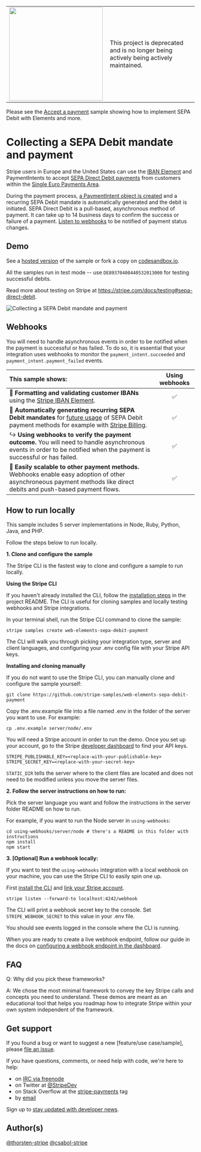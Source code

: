 <table><tbody><tr><td valign="center"><img src="https://lh3.googleusercontent.com/kWMH3aQzcvLmucr5wIL-2BlmiFDgQgiB-fCS6J2Du7H-T1zL3rWP7JU2Om81dIkStE3mP6cLYt1fhCCIPHY6RYMpUg7oRphN11bCz--0Mv4PrsrhfrmdMurdt2XeEYbUKvqYnrj-" align="left" width="250"></td><td valign="center"> This project is deprecated and is no longer being actively being actively maintained. </td></tr></tbody></table>

Please see the [Accept a payment](https://github.com/stripe-samples/accept-a-payment) sample showing how to implement SEPA Debit with Elements and more.

# Collecting a SEPA Debit mandate and payment

Stripe users in Europe and the United States can use the [IBAN Element](https://stripe.com/docs/stripe-js/elements/iban) and PaymentIntents to accept [SEPA Direct Debit payments](https://stripe.com/docs/payments/sepa-debit) from customers within the [Single Euro Payments Area](https://en.wikipedia.org/wiki/Single_Euro_Payments_Area).

During the payment process, [a PaymentIntent object is created](https://stripe.com/docs/payments/sepa-debit#create-paymentintent) and a recurring SEPA Debit mandate is automatically generated and the debit is initiated. SEPA Direct Debit is a pull-based, asynchronous method of payment. It can take up to 14 business days to confirm the success or failure of a payment. [Listen to webhooks](https://stripe.com/docs/payments/sepa-debit#confirm-success) to be notified of payment status changes.

## Demo

See a [hosted version](https://qry5s.sse.codesandbox.io) of the sample or fork a copy on [codesandbox.io](https://codesandbox.io/s/stripe-sample-web-elements-sepa-debit-payment-qry5s).

All the samples run in test mode -- use `DE89370400440532013000` for testing successful debits.

Read more about testing on Stripe at https://stripe.com/docs/testing#sepa-direct-debit.

<img src="./web-elements-sepa-debit-payment.gif" alt="Collecting a SEPA Debit mandate and payment" align="center">

## Webhooks

You will need to handle asynchronous events in order to be notified when the payment is successful or has failed. To do so, it is essential that your integration uses webhooks to monitor the `payment_intent.succeeded` and `payment_intent.payment_failed` events.

<!-- prettier-ignore -->
| This sample shows: | Using webhooks | 
:--- | :---: 
📝 **Formatting and validating customer IBANs** using the [Stripe IBAN Element](https://stripe.com/docs/stripe-js/elements/iban). | ✅ |
🧾 **Automatically generating recurring SEPA Debit mandates** for [future usage](https://stripe.com/docs/payments/sepa-debit-setup-intents) of SEPA Debit payment methods for example with [Stripe Billing](https://stripe.com/docs/billing/subscriptions/set-up-subscription).  | ✅ |
↪️ **Using webhooks to verify the payment outcome.** You will need to handle asynchronous events in order to be notified when the payment is successful or has failed. | ✅ |
🏦 **Easily scalable to other payment methods.** Webhooks enable easy adoption of other asynchroneous payment methods like direct debits and push-based payment flows. | ✅ |

## How to run locally

This sample includes 5 server implementations in Node, Ruby, Python, Java, and PHP.

Follow the steps below to run locally.

**1. Clone and configure the sample**

The Stripe CLI is the fastest way to clone and configure a sample to run locally.

**Using the Stripe CLI**

If you haven't already installed the CLI, follow the [installation steps](https://github.com/stripe/stripe-cli#installation) in the project README. The CLI is useful for cloning samples and locally testing webhooks and Stripe integrations.

In your terminal shell, run the Stripe CLI command to clone the sample:

```
stripe samples create web-elements-sepa-debit-payment
```

The CLI will walk you through picking your integration type, server and client languages, and configuring your .env config file with your Stripe API keys.

**Installing and cloning manually**

If you do not want to use the Stripe CLI, you can manually clone and configure the sample yourself:

```
git clone https://github.com/stripe-samples/web-elements-sepa-debit-payment
```

Copy the .env.example file into a file named .env in the folder of the server you want to use. For example:

```
cp .env.example server/node/.env
```

You will need a Stripe account in order to run the demo. Once you set up your account, go to the Stripe [developer dashboard](https://stripe.com/docs/development/quickstart#api-keys) to find your API keys.

```
STRIPE_PUBLISHABLE_KEY=<replace-with-your-publishable-key>
STRIPE_SECRET_KEY=<replace-with-your-secret-key>
```

`STATIC_DIR` tells the server where to the client files are located and does not need to be modified unless you move the server files.

**2. Follow the server instructions on how to run:**

Pick the server language you want and follow the instructions in the server folder README on how to run.

For example, if you want to run the Node server in `using-webhooks`:

```
cd using-webhooks/server/node # there's a README in this folder with instructions
npm install
npm start
```

**3. [Optional] Run a webhook locally:**

If you want to test the `using-webhooks` integration with a local webhook on your machine, you can use the Stripe CLI to easily spin one up.

First [install the CLI](https://stripe.com/docs/stripe-cli) and [link your Stripe account](https://stripe.com/docs/stripe-cli#link-account).

```
stripe listen --forward-to localhost:4242/webhook
```

The CLI will print a webhook secret key to the console. Set `STRIPE_WEBHOOK_SECRET` to this value in your .env file.

You should see events logged in the console where the CLI is running.

When you are ready to create a live webhook endpoint, follow our guide in the docs on [configuring a webhook endpoint in the dashboard](https://stripe.com/docs/webhooks/setup#configure-webhook-settings).

## FAQ

Q: Why did you pick these frameworks?

A: We chose the most minimal framework to convey the key Stripe calls and concepts you need to understand. These demos are meant as an educational tool that helps you roadmap how to integrate Stripe within your own system independent of the framework.

## Get support
If you found a bug or want to suggest a new [feature/use case/sample], please [file an issue](../../issues).

If you have questions, comments, or need help with code, we're here to help:
- on [IRC via freenode](https://webchat.freenode.net/?channel=#stripe)
- on Twitter at [@StripeDev](https://twitter.com/StripeDev)
- on Stack Overflow at the [stripe-payments](https://stackoverflow.com/tags/stripe-payments/info) tag
- by [email](mailto:support+github@stripe.com)

Sign up to [stay updated with developer news](https://go.stripe.global/dev-digest).

## Author(s)

[@thorsten-stripe](https://twitter.com/thorwebdev)
[@csabol-stripe](https://github.com/csabol-stripe)
